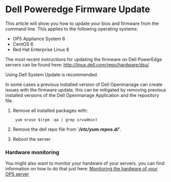 # Dell Poweredge Firmware Update

This article will show you how to update your bios and firmware from the command line. This applies to the following operating systems:

- OP5 Appliance System 6
- CentOS 6
- Red Hat Enterprise Linux 6

The most recent instructions for updating the firmware on Dell PowerEdge servers can be found here: <http://linux.dell.com/repo/hardware/dsu/>

Using Dell System Update is recommended.

In some cases a previous installed version of Dell Openmanage can create issues with the firmware update, this can be mitigated by removing previous installed versions of the Dell Openmanage Application and the repository file.

1. Remove all installed packages with:

        yum erase $(rpm -qa | grep srvadmin)

2. Remove the dell repo file from '***/etc/yum.repos.d/***'.
3. Reboot the server

### Hardware monitoring

You might also want to monitor your hardware of your servers. you can find information on how to do that just here: [Monitoring the hardware of your OP5 server](Monitoring_the_hardware_of_your_op5_server)
